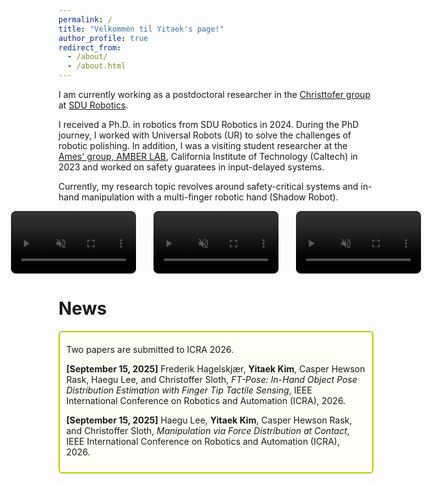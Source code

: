 ```yaml
---
permalink: /
title: "Velkommen til Yitaek's page!"
author_profile: true
redirect_from: 
  - /about/
  - /about.html
---
```


I am currently working as a postdoctoral researcher in the [Christtofer group](https://portal.findresearcher.sdu.dk/en/persons/chsl) at [SDU Robotics](https://www.sdu.dk/en/forskning/sdurobotics). 

I received a Ph.D. in robotics from SDU Robotics in 2024. During the PhD journey, I worked with Universal Robots (UR) to solve the challenges of robotic polishing. In addition, I was a visiting student researcher at the [Ames' group, AMBER LAB](http://www.bipedalrobotics.com/), California Institute of Technology (Caltech) in 2023 and worked on safety guaratees in input-delayed systems. 

Currently, my research topic revolves around safety-critical systems and in-hand manipulation with a multi-finger robotic hand (Shadow Robot).

<!-- <div style="display: grid; grid-template-columns: repeat(3, 2fr); gap: 2em; margin-top: 1em;">
  <video autoplay muted loop playsinline controls style="width:100%; border-radius:8px;">
    <source src="/assets/videos/opening_the_lid.mp4" type="video/mp4">
    Your browser does not support the video tag.
  </video>
  <figcaption style="margin-top:0.5em; font-size:0.9em; color:#555;">
    RL-based Hand Manipulation
  </figcaption>

  <video autoplay muted loop playsinline controls style="width:100%; border-radius:8px;">
    <source src="/assets/videos/safety_grasping.mp4" type="video/mp4">
    Your browser does not support the video tag.
  </video>
  <figcaption style="margin-top:0.5em; font-size:0.9em; color:#555;">
    Safe Grasping (Based on CBF)
  </figcaption>

  <video autoplay muted loop playsinline controls style="width:100%; border-radius:8px;">
    <source src="/assets/videos/iros2024_quality_garauntees.mp4" type="video/mp4">
    Your browser does not support the video tag.
  </video>
  <figcaption style="margin-top:0.5em; font-size:0.9em; color:#555;">
    Qaulity Garrantees for Robotic Polishing (Based on CBF)
  </figcaption>
</div> -->

<div style="display: grid; grid-template-columns: repeat(3, 200px); gap: 2em; justify-content: center; margin-top: 1em;">
  <video autoplay muted loop playsinline controls style="width:100%; border-radius:8px;">
    <source src="/assets/videos/opening_the_lid.mp4" type="video/mp4">
  </video>

  <video autoplay muted loop playsinline controls style="width:100%; border-radius:8px;">
    <source src="/assets/videos/safety_grasping.mp4" type="video/mp4">
  </video>

  <video autoplay muted loop playsinline controls style="width:100%; border-radius:8px;">
    <source src="/assets/videos/iros2024_quality_garauntees.mp4" type="video/mp4">
  </video>
</div>

News
======

<div style="border: 2px solid #b8cc00ff; background-color: #fffef5ff; padding:0.75em; margin:0.5em 0; border-radius:6px;">

  <div style="margin-top:0.6em;">
    Two papers are submitted to ICRA 2026.
  </div>

<strong>[September 15, 2025]</strong>  Frederik Hagelskjær, <strong>Yitaek Kim</strong>, Casper Hewson Rask, Haegu Lee, and Christoffer Sloth, <em>FT-Pose: In-Hand Object Pose Distribution Estimation with Finger Tip Tactile Sensing</em>, IEEE International Conference on Robotics and Automation (ICRA), 2026.

 <p style="margin-bottom:0.6em;"></p>

<strong>[September 15, 2025]</strong>  Haegu Lee, <strong>Yitaek Kim</strong>, Casper Hewson Rask, and Christoffer Sloth, <em>Manipulation via Force Distribution at Contact</em>, IEEE International Conference on Robotics and Automation (ICRA), 2026.
</div>

<div style="margin-top:0.6em;">


<!-- <div style="border: 2px solid #fdfdfdff; background-color: #fffef5ff; padding:0.75em; margin:0.5em 0; border-radius:6px;">

  <strong style="color:#CC0000;">[June 24, 2025]</strong> I am honored to give a presentation titled, <em>"Safety-Ensured Modern Applications under Model Uncertainty"</em> in the workshop, <em>"Safe Control and Learning in Autonomous Systems"</em>, <a href="https://ecc25.csiefoundation.am/">Link</a>.
  
  <div style="margin-top:0.6em;">
    Three papers are accepted and presented in ECC 2025!
  </div>

  <p style="margin-bottom:1em;"></p>
  
  <p><strong>[June 25, 2025]</strong> "Robust Adaptive Safe Robotic Grasping with Tactile Sensing" by Yitaek Kim, Jeeseop Kim, Albert Hao Li, Aaron Ames, Christoffer Sloth, <a href="https://arxiv.org/pdf/2411.07833">arXiv</a></p>

  <p><strong>[June 25, 2025]</strong> "Minimizing Conservatism in Safety-Critical Control for Input-Delayed Systems Via Adaptive Delay Estimation" by Yitaek Kim, Ersin Das, Jeeseop Kim, Aaron Ames, Joel W. Burdick, Christoffer Sloth, <a href="https://arxiv.org/pdf/2411.17277">arXiv</a></p>

  <p><strong>[June 25, 2025]</strong> "Robust Adaptive Time-Varying Control Barrier Function with Application to Robotic Surface Treatment" by Yitaek Kim, Christoffer Sloth, <a href="https://arxiv.org/pdf/2506.14249">arXiv</a></p>

  <div style="margin-top:0.6em;">
    Our paper is accepted in IROS 2025!
  </div>

  <p style="margin-bottom:1em;"></p>
  
  <p><strong>[June 16, 2025]</strong> "  Trajectory Optimization for In-Hand Manipulation with Tactile Force Control" by Haegu Lee*, Yitaek Kim, Victor Melbye Staven, Christoffer, <a href="https://arxiv.org/pdf/2503.08222">arXiv</a></p>

</div> -->

